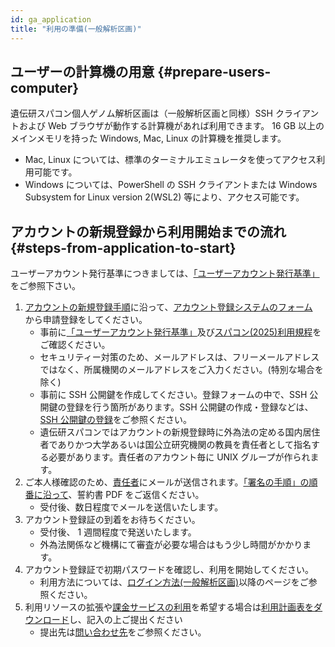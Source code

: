 ```yaml
---
id: ga_application
title: "利用の準備(一般解析区画)"
---
```




## ユーザーの計算機の用意  {#prepare-users-computer}

遺伝研スパコン個人ゲノム解析区画は（一般解析区画と同様）SSH クライアントおよび Web ブラウザが動作する計算機があれば利用できます。 16 GB 以上のメインメモリを持った Windows, Mac, Linux の計算機を推奨します。

- Mac, Linux については、標準のターミナルエミュレータを使ってアクセス利用可能です。
- Windows については、PowerShell の SSH クライアントまたは Windows Subsystem for Linux version 2(WSL2) 等により、アクセス可能です。



## アカウントの新規登録から利用開始までの流れ {#steps-from-application-to-start}

ユーザーアカウント発行基準につきましては、[「ユーザーアカウント発行基準」](/application/terms_and_policies/user_account_issurance_criteria)をご参照下さい。

1. [アカウントの新規登録手順](/application/registration)に沿って、[アカウント登録システムのフォーム](/blog/2024-10-25-account_system_maintenance)　<!-- (https://sc-account.ddbj.nig.ac.jp/application/registration) -->から申請登録をしてください。
    - 事前に[「ユーザーアカウント発行基準」](/application/terms_and_policies/user_account_issurance_criteria)及び[スパコン(2025)利用規程](/application/terms_and_policies/terms_of_use_2025/)をご確認ください。 
    - セキュリティー対策のため、メールアドレスは、フリーメールアドレスではなく、所属機関のメールアドレスをご入力ください。(特別な場合を除く)
    - 事前に SSH 公開鍵を作成してください。登録フォームの中で、SSH 公開鍵の登録を行う箇所があります。SSH 公開鍵の作成・登録などは、[SSH 公開鍵の登録](/application/ssh_keys)をご参照ください。
    - 遺伝研スパコンではアカウントの新規登録時に外為法の定める国内居住者でありかつ大学あるいは国公立研究機関の教員を責任者として指名する必要があります。責任者のアカウント毎に UNIX グループが作られます。
2. ご本人様確認のため、[責任者](/application/terms_and_policies/user_account_issurance_criteria/#the-responsible-persons-responsibilities)にメールが送信されます。[「署名の手順」の順番に沿って](/application/agreement_signing)、誓約書 PDF をご返信ください。
    - 受付後、数日程度でメールを送信いたします。
3. アカウント登録証の到着をお待ちください。
    - 受付後、 1 週間程度で発送いたします。
    - 外為法関係など機構にて審査が必要な場合はもう少し時間がかかります。
4. アカウント登録証で初期パスワードを確認し、利用を開始してください。
    - 利用方法については、[ログイン方法(一般解析区画)](/guides/using_general_analysis_division/ga_login)以降のページをご参照ください。
5. 利用リソースの拡張や[課金サービスの利用](/application/billing_services)を希望する場合は[利用計画表をダウンロード](/application/resource_extension)し、記入の上ご提出ください
    - 提出先は[問い合わせ先](/application/reference)をご参照ください。


